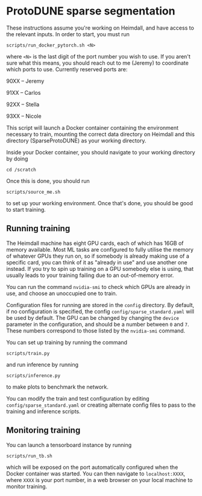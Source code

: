 # ProtoDUNE sparse segmentation

These instructions assume you're working on Heimdall, and have access to the relevant inputs. In order to start, you must run

```
scripts/run_docker_pytorch.sh <N>
```

where `<N>` is the last digit of the port number you wish to use. If you aren't sure what this means, you should reach out to me (Jeremy) to coordinate which ports to use. Currently reserved ports are:

90XX – Jeremy

91XX – Carlos

92XX – Stella

93XX – Nicole

This script will launch a Docker container containing the environment necessary to train, mounting the correct data directory on Heimdall and this directory (SparseProtoDUNE) as your working directory.

Inside your Docker container, you should navigate to your working directory by doing

```
cd /scratch
```

Once this is done, you should run

```
scripts/source_me.sh
```

to set up your working environment. Once that's done, you should be good to start training.

## Running training

The Heimdall machine has eight GPU cards, each of which has 16GB of memory available. Most ML tasks are configured to fully utilise the memory of whatever GPUs they run on, so if somebody is already making use of a specific card, you can think of it as "already in use" and use another one instead. If you try to spin up training on a GPU somebody else is using, that usually leads to your training failing due to an out-of-memory error.

You can run the command `nvidia-smi` to check which GPUs are already in use, and choose an unoccupied one to train.

Configuration files for running are stored in the `config` directory. By default, if no configuration is specified, the config `config/sparse_standard.yaml` will be used by default. The GPU can be changed by changing the `device` parameter in the configuration, and should be a number between `0` and `7`. These numbers correspond to those listed by the `nvidia-smi` command.

You can set up training by running the command

```
scripts/train.py
```

and run inference by running

```
scripts/inference.py
```

to make plots to benchmark the network.

You can modify the train and test configuration by editing `config/sparse_standard.yaml` or creating alternate config files to pass to the training and inference scripts.

## Monitoring training

You can launch a tensorboard instance by running

```
scripts/run_tb.sh
```

which will be exposed on the port automatically configured when the Docker container was started. You can then navigate to `localhost:XXXX`, where `XXXX` is your port number, in a web browser on your local machine to monitor training.
